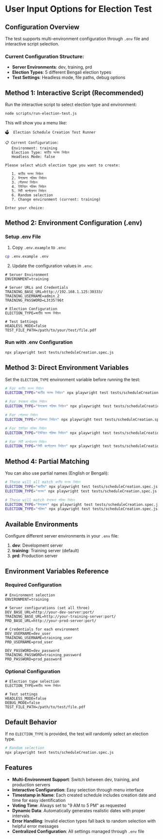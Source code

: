 # User Input Options for Election Test

## Configuration Overview

The test supports multi-environment configuration through `.env` file and interactive script selection.

### Current Configuration Structure:

- **Server Environments**: dev, training, prd
- **Election Types**: 5 different Bengali election types
- **Test Settings**: Headless mode, file paths, debug options

## Method 1: Interactive Script (Recommended)

Run the interactive script to select election type and environment:

```bash
node scripts/run-election-test.js
```

This will show you a menu like:

```
🗳️  Election Schedule Creation Test Runner

📋 Current Configuration:
   Environment: training
   Election Type: জাতীয় সংসদ নির্বাচন
   Headless Mode: false

Please select which election type you want to create:

   1. জাতীয় সংসদ নির্বাচন
   2. উপজেলা পরিষদ নির্বাচন
   3. পৌরসভা নির্বাচন
   4. ইউনিয়ন পরিষদ নির্বাচন
   5. সিটি কর্পোরেশন নির্বাচন
   6. Random selection
   7. Change environment (current: training)

Enter your choice:
```

## Method 2: Environment Configuration (.env)

### Setup .env File

1. Copy `.env.example` to `.env`:

```bash
cp .env.example .env
```

2. Update the configuration values in `.env`:

```env
# Server Environment
ENVIRONMENT=training

# Server URLs and Credentials
TRAINING_BASE_URL=http://192.168.1.125:30333/
TRAINING_USERNAME=admin_2
TRAINING_PASSWORD=L3t35!96t

# Election Configuration
ELECTION_TYPE=জাতীয় সংসদ নির্বাচন

# Test Settings
HEADLESS_MODE=false
TEST_FILE_PATH=/path/to/your/test/file.pdf
```

### Run with .env Configuration

```bash
npx playwright test tests/scheduleCreation.spec.js
```

## Method 3: Direct Environment Variables

Set the `ELECTION_TYPE` environment variable before running the test:

```bash
# For জাতীয় সংসদ নির্বাচন
ELECTION_TYPE="জাতীয় সংসদ নির্বাচন" npx playwright test tests/scheduleCreation.spec.js --headed

# For উপজেলা পরিষদ নির্বাচন
ELECTION_TYPE="উপজেলা পরিষদ নির্বাচন" npx playwright test tests/scheduleCreation.spec.js --headed

# For পৌরসভা নির্বাচন
ELECTION_TYPE="পৌরসভা নির্বাচন" npx playwright test tests/scheduleCreation.spec.js --headed

# For ইউনিয়ন পরিষদ নির্বাচন
ELECTION_TYPE="ইউনিয়ন পরিষদ নির্বাচন" npx playwright test tests/scheduleCreation.spec.js --headed

# For সিটি কর্পোরেশন নির্বাচন
ELECTION_TYPE="সিটি কর্পোরেশন নির্বাচন" npx playwright test tests/scheduleCreation.spec.js --headed
```

## Method 4: Partial Matching

You can also use partial names (English or Bengali):

```bash
# These will all match জাতীয় সংসদ নির্বাচন
ELECTION_TYPE="জাতীয়" npx playwright test tests/scheduleCreation.spec.js
ELECTION_TYPE="সংসদ" npx playwright test tests/scheduleCreation.spec.js

# These will match উপজেলা পরিষদ নির্বাচন
ELECTION_TYPE="উপজেলা" npx playwright test tests/scheduleCreation.spec.js
ELECTION_TYPE="পরিষদ" npx playwright test tests/scheduleCreation.spec.js
```

## Available Environments

Configure different server environments in your `.env` file:

1. **dev**: Development server
2. **training**: Training server (default)
3. **prd**: Production server

## Environment Variables Reference

### Required Configuration

```env
# Environment selection
ENVIRONMENT=training

# Server configurations (set all three)
DEV_BASE_URL=http://your-dev-server:port/
TRAINING_BASE_URL=http://your-training-server:port/
PRD_BASE_URL=http://your-prod-server:port/

# Credentials for each environment
DEV_USERNAME=dev_user
TRAINING_USERNAME=training_user
PRD_USERNAME=prod_user

DEV_PASSWORD=dev_password
TRAINING_PASSWORD=training_password
PRD_PASSWORD=prod_password
```

### Optional Configuration

```env
# Election type selection
ELECTION_TYPE=জাতীয় সংসদ নির্বাচন

# Test settings
HEADLESS_MODE=false
DEBUG_MODE=false
TEST_FILE_PATH=/path/to/test/file.pdf
```

## Default Behavior

If no `ELECTION_TYPE` is provided, the test will randomly select an election type.

```bash
# Random selection
npx playwright test tests/scheduleCreation.spec.js
```

## Features

- **Multi-Environment Support**: Switch between dev, training, and production servers
- **Interactive Configuration**: Easy selection through menu interface
- **Timestamp in Name**: Each created schedule includes creation date and time for easy identification
- **Voting Time**: Always set to "9 AM to 5 PM" as requested
- **Dynamic Data**: Automatically generates realistic dates with proper intervals
- **Error Handling**: Invalid election types fall back to random selection with helpful error messages
- **Centralized Configuration**: All settings managed through `.env` file
